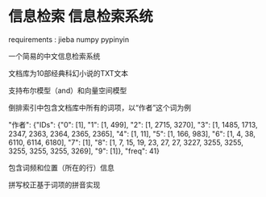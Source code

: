 # 信息检索 信息检索系统

requirements : jieba numpy pypinyin

一个简易的中文信息检索系统

文档库为10部经典科幻小说的TXT文本

支持布尔模型（and）和向量空间模型

倒排索引中包含文档库中所有的词项，以“作者”这个词为例

"作者":
{"IDs": {"0": [1], "1": [1, 499], "2": [1, 2715, 3270], "3": [1, 1485, 1713, 2347, 2363, 2364, 2365, 2365], "4": [1, 11], "5": [1, 166, 983], "6": [1, 4, 38, 6110, 6114, 6180], "7": [1], "8": [1, 7, 15, 19, 23, 27, 27, 3227, 3255, 3255, 3255, 3255, 3255, 3269], "9": [1]}, "freq": 41}

包含词频和位置（所在的行）信息

拼写校正基于词项的拼音实现
